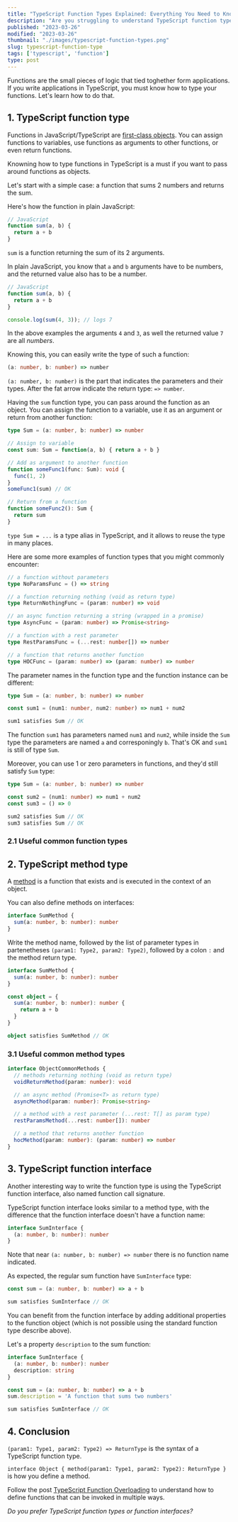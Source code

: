 ```yaml
---
title: "TypeScript Function Types Explained: Everything You Need to Know"
description: "Are you struggling to understand TypeScript function types? Look no further! This comprehensive guide covers everything you need to know."
published: "2023-03-26"
modified: "2023-03-26"
thumbnail: "./images/typescript-function-types.png"
slug: typescript-function-type
tags: ['typescript', 'function']
type: post
---
```


Functions are the small pieces of logic that tied toghether form applications. If you write applications in TypeScript, you must know how to type your functions. Let's learn how to do that. 

<TableOfContents maxLevel={1} />

## 1. TypeScript function type

Functions in JavaScript/TypeScript are [first-class objects](https://developer.mozilla.org/en-US/docs/Glossary/First-class_Function). You can assign functions to variables, use functions as arguments to other functions, or even return functions.  

Knowning how to type functions in TypeScript is a must if you want to pass around functions as objects.  

Let's start with a simple case: a function that sums 2 numbers and returns the sum.  

Here's how the function in plain JavaScript:

```javascript
// JavaScript
function sum(a, b) {
  return a + b
}
```

`sum` is a function returning the sum of its 2 arguments.  

In plain JavaScript, you know that `a` and `b` arguments have to be numbers, and the returned value also has to be a number.  

```javascript
// JavaScript
function sum(a, b) {
  return a + b
}

console.log(sum(4, 3)); // logs 7
```

In the above examples the arguments `4` and `3`, as well the returned value `7` are all *numbers*.  

Knowing this, you can easily write the type of such a function:

```typescript
(a: number, b: number) => number
```

`(a: number, b: number)` is the part that indicates the parameters and their types. After the fat arrow indicate the return type: `=> number`.  

Having the `sum` function type, you can pass around the function as an object. You can assign the function to a variable, use it as an argument or return from another function:

```typescript
type Sum = (a: number, b: number) => number

// Assign to variable
const sum: Sum = function(a, b) { return a + b }

// Add as argument to another function
function someFunc1(func: Sum): void {
  func(1, 2)
}
someFunc1(sum) // OK

// Return from a function
function someFunc2(): Sum {
  return sum
}
```

`type Sum = ...` is a type alias in TypeScript, and it allows to reuse the type in many places.  

Here are some more examples of function types that you might commonly encounter:

```typescript
// a function without parameters
type NoParamsFunc = () => string

// a function returning nothing (void as return type)
type ReturnNothingFunc = (param: number) => void

// an async function returning a string (wrapped in a promise)
type AsyncFunc = (param: number) => Promise<string>

// a function with a rest parameter
type RestParamsFunc = (...rest: number[]) => number

// a function that returns another function
type HOCFunc = (param: number) => (param: number) => number
```

The parameter names in the function type and the function instance can be different:

```typescript
type Sum = (a: number, b: number) => number

const sum1 = (num1: number, num2: number) => num1 + num2

sum1 satisfies Sum // OK
```

The function `sum1` has parameters named `num1` and `num2`, while inside the `Sum` type the parameters are named `a` and corresponingly `b`. That's OK and `sum1` is still of type `Sum`.  

Moreover, you can use 1 or zero parameters in functions, and they'd still satisfy `Sum` type:

```typescript 
type Sum = (a: number, b: number) => number

const sum2 = (num1: number) => num1 + num2
const sum3 = () => 0

sum2 satisfies Sum // OK
sum3 satisfies Sum // OK
```

### 2.1 Useful common function types

## 2. TypeScript method type

A [method](/javascript-method/) is a function that exists and is executed in the context of an object. 

You can also define methods on interfaces: 

```typescript
interface SumMethod {
  sum(a: number, b: number): number
}
```

Write the method name, followed by the list of parameter types in partenetheses `(param1: Type2, param2: Type2)`, followed by a colon `:` and the method return type.  

```typescript
interface SumMethod {
  sum(a: number, b: number): number
}

const object = {
  sum(a: number, b: number): number {
    return a + b
  }
}

object satisfies SumMethod // OK
```

### 3.1 Useful common method types

```typescript
interface ObjectCommonMethods {
  // methods returning nothing (void as return type)
  voidReturnMethod(param: number): void

  // an async method (Promise<T> as return type)
  asyncMethod(param: number): Promise<string>

  // a method with a rest parameter (...rest: T[] as param type)
  restParamsMethod(...rest: number[]): number

  // a method that returns another function
  hocMethod(param: number): (param: number) => number
}
```

## 3. TypeScript function interface

Another interesting way to write the function type is using the TypeScript function interface, also named function call signature. 

TypeScript function interface looks similar to a method type, with the difference that the function interface doesn't have a function name:  

```typescript
interface SumInterface {
  (a: number, b: number): number
}
```

Note that near `(a: number, b: number) => number` there is no function name indicated.  

As expected, the regular sum function have `SumInterface` type:

```typescript
const sum = (a: number, b: number) => a + b

sum satisfies SumInterface // OK
```

You can benefit from the function interface by adding additional properties to the function object (which is not possible using the standard function type describe above).  

Let's a property `description` to the sum function:

```typescript
interface SumInterface {
  (a: number, b: number): number
  description: string
}

const sum = (a: number, b: number) => a + b
sum.description = 'A function that sums two numbers'

sum satisfies SumInterface // OK
```

## 4. Conclusion

`(param1: Type1, param2: Type2) => ReturnType` is the syntax of a TypeScript function type.  

`interface Object { method(param1: Type1, param2: Type2): ReturnType }` is how you define a method.  

Follow the post [TypeScript Function Overloading](/typescript-function-overloading/) to understand how to define functions that can be invoked in multiple ways.  

*Do you prefer TypeScript function types or function interfaces?*